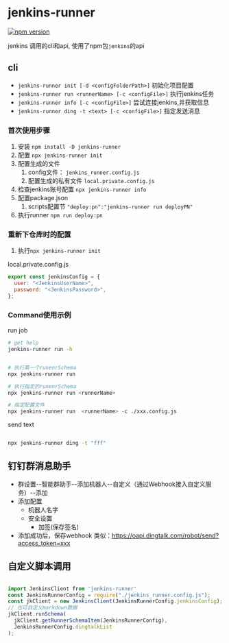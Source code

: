 # jenkins-runner

[![npm version](https://badge.fury.io/js/jenkins-runner.svg)](https://badge.fury.io/js/jenkins-runner)

jenkins 调用的cli和api, 使用了npm包`jenkins`的api

## cli
+ `jenkins-runner init [-d <configFolderPath>]` 初始化项目配置
+ `jenkins-runner run <runnerName> [-c <configFile>]` 执行jenkins任务
+ `jenkins-runner info [-c <configFile>]` 尝试连接jenkins,并获取信息
+ `jenkins-runner ding -t <text> [-c <configFile>]` 指定发送消息

### 首次使用步骤

1. 安装 `npm install -D jenkins-runner`
2. 配置 `npx jenkins-runner init`
3. 配置生成的文件
   1. config文件： `jenkins_runner.config.js`
   2. 配置生成的私有文件 `local.private.config.js`
4. 检查jenkins账号配置 `npx jenkins-runner info`
5. 配置package.json
   1. scripts配置节 `"deploy:pn":"jenkins-runner run deployPN"`
6. 执行runner `npm run deploy:pn`


### 重新下仓库时的配置

1. 执行`npx jenkins-runner init`

local.private.config.js
``` js
export const jenkinsConfig = {
  user: "<JenkinsUserName>",
  password: "<JenkinsPassword>",
};

```

### Command使用示例


run job
``` bash
# get help
jenkins-runner run -h


# 执行第一个runenrSchema
npx jenkins-runner run

# 执行指定的runenrSchema
npx jenkins-runner run <runnerName>

# 指定配置文件
npx jenkins-runner run  <runnerName> -c ./xxx.config.js

```

send text
``` bash

npx jenkins-runner ding -t "fff"
```

## 钉钉群消息助手

+ 群设置--智能群助手--添加机器人--自定义（通过Webhook接入自定义服务）--添加
+ 添加配置
  + 机器人名字
  + 安全设置
    + 加签(保存签名)
+ 添加成功后，保存webhook 类似：<https://oapi.dingtalk.com/robot/send?access_token=xxx>

## 自定义脚本调用

``` ts

import JenkinsClient from 'jenkins-runner' 
const JenkinsRunnerConfig = require("./jenkins_runner.config.js"); 
const jkClient = new JenkinsClient(JenkinsRunnerConfig.jenkinsConfig);
// 也可自定义markdown数据
jkClient.runSchema(
  jkClient.getRunnerSchemaItem(JenkinsRunnerConfig),
  JenkinsRunnerConfig.dingtalkList
);

```
